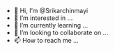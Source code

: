 - 👋 Hi, I’m @Srikarchinmayi
- 👀 I’m interested in ...
- 🌱 I’m currently learning ...
- 💞️ I’m looking to collaborate on ...
- 📫 How to reach me ...

<!---
Srikarchinmayi/Srikarchinmayi is a ✨ special ✨ repository because its `README.md` (this file) appears on your GitHub profile.
You can click the Preview link to take a look at your changes.
--->
